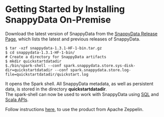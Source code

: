 <a id="getting-started-by-installing-snappydata-on-premise"></a>
# Getting Started by Installing SnappyData On-Premise
Download the latest version of SnappyData from the [SnappyData Release Page](https://github.com/TIBCOSoftware/snappydata/releases/), which lists the latest and previous releases of SnappyData.

```pre
$ tar -xzf snappydata-1.3.1-HF-1-bin.tar.gz
$ cd snappydata-1.3.1-HF-1-bin/
# Create a directory for SnappyData artifacts
$ mkdir quickstartdatadir
$./bin/spark-shell --conf spark.snappydata.store.sys-disk-dir=quickstartdatadir --conf spark.snappydata.store.log-file=quickstartdatadir/quickstart.log
```

It opens the Spark shell. All SnappyData metadata, as well as persistent data, is stored in the directory **quickstartdatadir**.</br> The spark-shell can now be used to work with SnappyData using [SQL](using_sql.md) and [Scala APIs](using_spark_scala_apis.md).

Follow instructions [here](../howto/use_apache_zeppelin_with_snappydata.md), to use the product from Apache Zeppelin.
